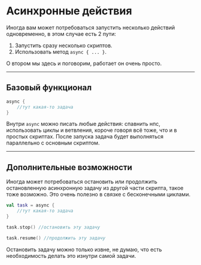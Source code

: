 # Асинхронные действия

Иногда вам может потребоваться запустить несколько действий одновременно, в этом случае есть 2 пути: <br>
1) Запустить сразу несколько скриптов. <br>
2) Использовать метод `async { ... }`. <br>

О втором мы здесь и поговорим, работает он очень просто.

---

## Базовый функционал

```kts
async {
    //тут какая-то задача
}
```

Внутри `async` можно писать любые действия: спавнить нпс, использовать циклы и ветвления, короче говоря всё тоже, что и в простых скриптах.
После запуска задача будет выполняться параллельно с основным скриптом.

---

## Дополнительные возможности

Иногда может потребоваться остановить или продолжить остановленную асинхронную задачу из другой части скрипта, такое тоже возможно. Это очень полезно в связке с бесконечными циклами.

```kts
val task = async {
    //тут какая-то задача
}

task.stop() //остановить эту задачу

task.resume() //продолжить эту задачу
```

Остановить задачу можно только извне, не думаю, что есть необходимость делать это изнутри самой задачи.